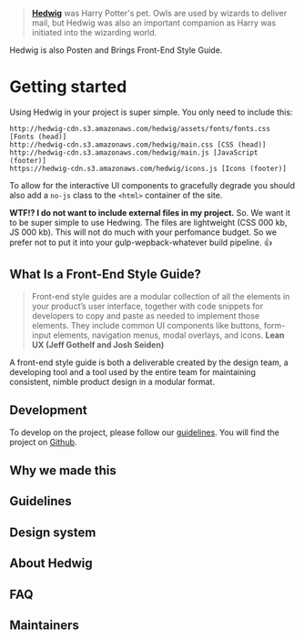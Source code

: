 > [**Hedwig**](http://harrypotter.wikia.com/wiki/Hedwig) was Harry Potter's pet. Owls are used by wizards to deliver mail, but Hedwig was also an important companion as Harry was initiated into the wizarding world.

Hedwig is also Posten and Brings Front-End Style Guide.

# Getting started

Using Hedwig in your project is super simple. You only need to include this:
```
http://hedwig-cdn.s3.amazonaws.com/hedwig/assets/fonts/fonts.css [Fonts (head)]
http://hedwig-cdn.s3.amazonaws.com/hedwig/main.css [CSS (head)]
http://hedwig-cdn.s3.amazonaws.com/hedwig/main.js [JavaScript (footer)]
https://hedwig-cdn.s3.amazonaws.com/hedwig/icons.js [Icons (footer)]
```

To allow for the interactive UI components to gracefully degrade you should also add a `no-js` class to the `<html>` container of the site.

**WTF!? I do not want to include external files in my project.**
So. We want it to be super simple to use Hedwing. The files are lightweight (CSS 000 kb, JS 000 kb). This will not do much with your perfomance budget. So we prefer not to put it into your gulp-wepback-whatever build pipeline. 👍

## What Is a Front-End Style Guide?
> Front-end style guides are a modular collection of all the elements in your product’s user interface, together with code snippets for developers to copy and paste as needed to implement those elements. They include common UI components like buttons, form-input elements, navigation menus, modal overlays, and icons. **Lean UX (Jeff Gothelf and Josh Seiden)**

A front-end style guide is both a deliverable created by the design team, a developing tool and a tool used by the entire team for maintaining consistent, nimble product design in a modular format.

## Development
To develop on the project, please follow our [guidelines](''). You will find the project on [Github]('').

## Why we made this

## Guidelines

## Design system

## About Hedwig

## FAQ

## Maintainers
